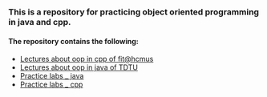 <h3> This is a repository for practicing object oriented programming in java and cpp. </h3>
<h4> The repository contains the following: </h4>
<ul>
<li> <a href="./cpp/docs"> Lectures about oop in cpp of fit@hcmus </a> </li>
<li> <a href="./java/docs/theory"> Lectures about oop in java of TDTU </a>  </li>
<li> <a href="./java/docs/Lab"> Practice labs _ java </a> </li>
<li> <a href="./cpp/practice"> Practice labs _ cpp </a> </li>
</ul>
